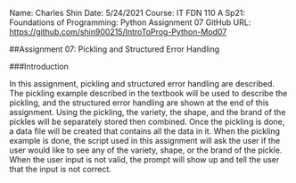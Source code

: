 Name: Charles Shin
Date: 5/24/2021
Course: IT FDN 110 A Sp21: Foundations of Programming: Python
Assignment 07
GitHub URL: https://github.com/shin900215/IntroToProg-Python-Mod07

##Assignment 07: Pickling and Structured Error Handling

###Introduction

In this assignment, pickling and structured error handling are described. The pickling example described in the textbook will be used to describe the pickling, and the structured error handling are shown at the end of this assignment. 
Using the pickling, the variety, the shape, and the brand of the pickles will be separately stored then combined. Once the pickling is done, a data file will be created that contains all the data in it. When the pickling example is done, the script used in this assignment will ask the user if the user would like to see any of the variety, shape, or the brand of the pickle. When the user input is not valid, the prompt will show up and tell the user that the input is not correct. 

